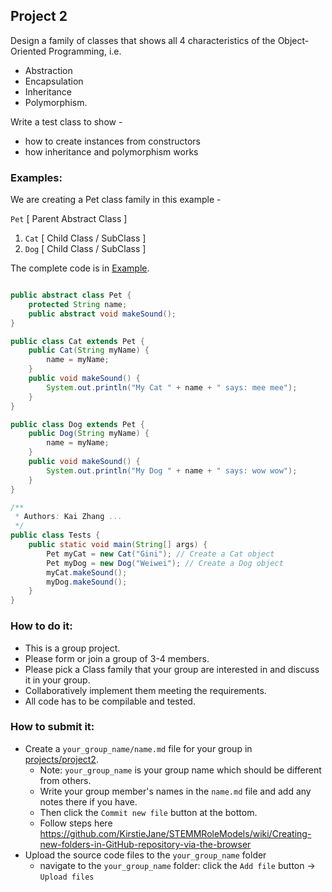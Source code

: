 ## Project 2

Design a family of classes that shows all 4 characteristics of the Object-Oriented Programming, i.e. 
* Abstraction
* Encapsulation
* Inheritance
* Polymorphism.
  
Write a test class to show - 
* how to create instances from constructors
* how inheritance and polymorphism works

### Examples:
We are creating a Pet class family in this example - 

`Pet` [ Parent Abstract Class ] 
  1. `Cat` [ Child Class / SubClass ]
  2. `Dog` [ Child Class / SubClass ]

The complete code is in [Example](Example). 

```java

public abstract class Pet {
    protected String name;
    public abstract void makeSound();
}

public class Cat extends Pet {
    public Cat(String myName) {
        name = myName;
    }
    public void makeSound() {
        System.out.println("My Cat " + name + " says: mee mee");
    }
}

public class Dog extends Pet {
    public Dog(String myName) {
        name = myName;
    }
    public void makeSound() {
        System.out.println("My Dog " + name + " says: wow wow");
    }
}

/**
 * Authors: Kai Zhang ...
 */
public class Tests {
    public static void main(String[] args) {
        Pet myCat = new Cat("Gini"); // Create a Cat object
        Pet myDog = new Dog("Weiwei"); // Create a Dog object
        myCat.makeSound();
        myDog.makeSound();
    }
}
```

### How to do it:
* This is a group project.
* Please form or join a group of 3-4 members.
* Please pick a Class family that your group are interested in and discuss it in your group. 
* Collaboratively implement them meeting the requirements.
* All code has to be compilable and tested.
  
### How to submit it:
* Create a `your_group_name/name.md` file for your group in [projects/project2](.). 
  * Note: `your_group_name` is your group name which should be different from others.
  * Write your group member's names in the `name.md` file and add any notes there if you have.
  * Then click the `Commit new file` button at the bottom.
  * Follow steps here https://github.com/KirstieJane/STEMMRoleModels/wiki/Creating-new-folders-in-GitHub-repository-via-the-browser
* Upload the source code files to the `your_group_name` folder
  * navigate to the `your_group_name` folder: click the `Add file` button -> `Upload files`

